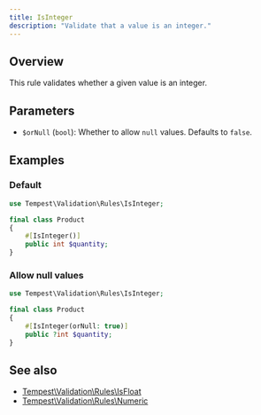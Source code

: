 ```yaml
---
title: IsInteger
description: "Validate that a value is an integer."
---
```


## Overview

This rule validates whether a given value is an integer.

## Parameters

- `$orNull` (`bool`): Whether to allow `null` values. Defaults to `false`.

## Examples

### Default

```php
use Tempest\Validation\Rules\IsInteger;

final class Product
{
    #[IsInteger()]
    public int $quantity;
}
```

### Allow null values

```php
use Tempest\Validation\Rules\IsInteger;

final class Product
{
    #[IsInteger(orNull: true)]
    public ?int $quantity;
}
```

## See also

- [Tempest\Validation\Rules\IsFloat](24-is-float.md)
- [Tempest\Validation\Rules\Numeric](35-numeric.md)
